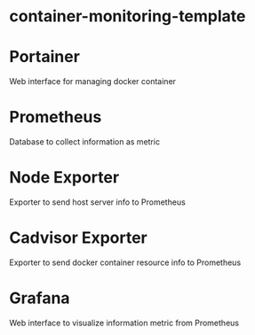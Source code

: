# container-monitoring-template

# Portainer

Web interface for managing docker container

# Prometheus

Database to collect information as metric

# Node Exporter

Exporter to send host server info to Prometheus

# Cadvisor Exporter

Exporter to send docker container resource info to Prometheus

# Grafana

Web interface to visualize information metric from Prometheus
